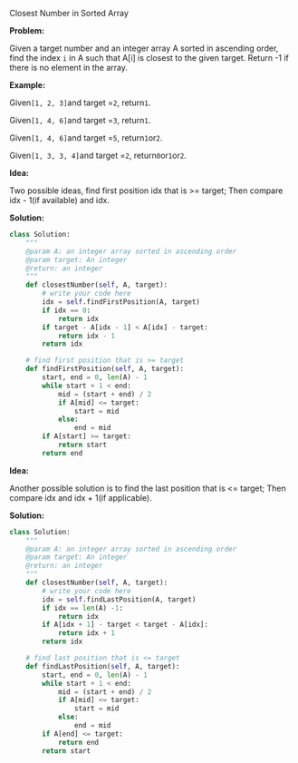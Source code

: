 Closest Number in Sorted Array

**Problem:**

Given a target number and an integer array A sorted in ascending order, find the index `i` in A such that A\[i\] is closest to the given target. Return -1 if there is no element in the array.

**Example:**

Given`[1, 2, 3]`and target =`2`, return`1`.

Given`[1, 4, 6]`and target =`3`, return`1`.

Given`[1, 4, 6]`and target =`5`, return`1`or`2`.

Given`[1, 3, 3, 4]`and target =`2`, return`0`or`1`or`2`.

**Idea:**

Two possible ideas, find first position idx that is &gt;= target; Then compare idx - 1\(if available\) and idx.

**Solution:**

```python
class Solution:
    """
    @param A: an integer array sorted in ascending order
    @param target: An integer
    @return: an integer
    """
    def closestNumber(self, A, target):
        # write your code here
        idx = self.findFirstPosition(A, target)
        if idx == 0:
            return idx
        if target - A[idx - 1] < A[idx] - target:
            return idx - 1
        return idx

    # find first position that is >= target
    def findFirstPosition(self, A, target):
        start, end = 0, len(A) - 1
        while start + 1 < end:
            mid = (start + end) / 2
            if A[mid] <= target:
                start = mid
            else:
                end = mid
        if A[start] >= target:
            return start
        return end
```

**Idea:**

Another possible solution is to find the last position that is <= target; Then compare idx and idx + 1\(if applicable\).

**Solution:**

```python
class Solution:
    """
    @param A: an integer array sorted in ascending order
    @param target: An integer
    @return: an integer
    """
    def closestNumber(self, A, target):
        # write your code here
        idx = self.findLastPosition(A, target)
        if idx == len(A) -1:
            return idx
        if A[idx + 1] - target < target - A[idx]:
            return idx + 1
        return idx

    # find last position that is <= target
    def findLastPosition(self, A, target):
        start, end = 0, len(A) - 1
        while start + 1 < end:
            mid = (start + end) / 2
            if A[mid] <= target:
                start = mid
            else:
                end = mid
        if A[end] <= target:
            return end
        return start
```
